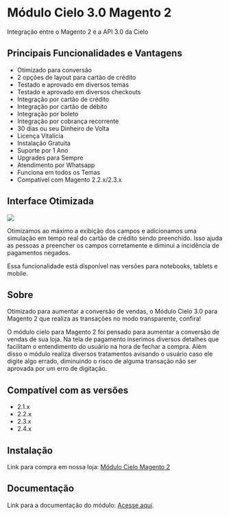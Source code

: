 # Módulo Cielo 3.0 Magento 2

Integração entre o Magento 2 e a API 3.0 da Cielo

## Principais Funcionalidades e Vantagens

* Otimizado para conversão
* 2 opções de layout para cartão de crédito
* Testado e aprovado em diversos temas
* Testado e aprovado em diversos checkouts
* Integração por cartão de crédito
* Integração por cartão de débito
* Integração por boleto
* Integração por cobrança recorrente
* 30 dias ou seu Dinheiro de Volta
* Licença Vitalícia
* Instalação Gratuita
* Suporte por 1 Ano
* Upgrades para Sempre
* Atendimento por Whatsapp
* Funciona em todos os Temas
* Compatível com Magento 2.2.x/2.3.x

## Interface Otimizada

<img src="https://www.modulomagento.com.br/plugin/wp-content/uploads/2019/12/cielo-magento2-exemplo-cartao-3.gif" />

Otimizamos ao máximo a exibição dos campos e adicionamos uma simulação em tempo real do cartão de crédito sendo preenchido. Isso ajuda as pessoas a preencher os campos corretamente e diminui a incidência de pagamentos negados.

Essa funcionalidade está disponível nas versões para notebooks, tablets e mobile.

## Sobre

Otimizado para aumentar a conversão de vendas, o Módulo Cielo 3.0 para Magento 2 que realiza as transações no modo transparente, confira!

O módulo cielo para Magento 2 foi pensado para aumentar a conversão de vendas de sua loja. Na tela de pagamento inserimos diversos detalhes que facilitam o entendimento do usuário na hora de fechar a compra. Além disso o módulo realiza diversos tratamentos avisando o usuário caso ele digite algo errado, diminuindo o risco de alguma transação não ser aprovada por um erro de digitação.

## Compatível com as versões

* 2.1.x
* 2.2.x
* 2.3.x
* 2.4.x

## Instalação

Link para compra em nossa loja: <a href="https://www.modulomagento.com.br/modulo-cielo-magento-2">Módulo Cielo Magento 2</a>

## Documentação

Link para a documentação do módulo: <a href="https://www.cursomagento.com.br/blog/cielo-magento/">Acesse aqui</a>.
